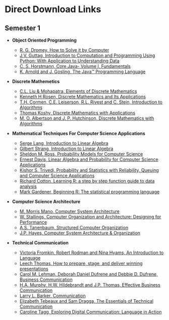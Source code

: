 # Direct Download Links

## Semester 1

- **Object Oriented Programming**

  - [R. G. Dromey, How to Solve it by Computer](<https://github.com/ankitkumarbrur/mca-books/raw/master/MCA%20Sem-1/Object%20Oriented%20Programming/R.%20G.%20Dromey%2C%20How%20to%20Solve%20it%20by%20Computer%2C%20Pearson%2C%202006.pdf>)
  - [J.V. Guttag, Introduction to Computation and Programming Using Python: With Application to Understanding Data](<https://github.com/ankitkumarbrur/mca-books/raw/master/MCA%20Sem-1/Object%20Oriented%20Programming/J.V.%20Guttag%2C%20Introduction%20to%20Computation%20and%20Programming%20Using%20Python.pdf>)
  - [C. S. Horstmann, Core Java- Volume I, Fundamentals](<https://github.com/ankitkumarbrur/mca-books/raw/master/MCA%20Sem-1/Object%20Oriented%20Programming/C.%20S.%20Horstmann%2C%20Core%20Java-%20Volume%20I%2C%20Fundamentals%209th%20Edition.pdf>)
  - [K. Arnold and J. Gosling, The Java™ Programming Language](<https://github.com/ankitkumarbrur/mca-books/raw/master/MCA%20Sem-1/Object%20Oriented%20Programming/Ken%20Arnold%2C%20James%20Gosling%2C%20David%20Holmes%20-%20The%20Java(TM)%20Programming%20Language%20(4th%20Edition)%20(2005).pdf>)

- **Discrete Mathemetics**

  - [C.L. Liu & Mohapatra, Elements of Discrete Mathematics](<https://github.com/ankitkumarbrur/mca-books/raw/master/MCA%20Sem-1/Discrete%20Mathematics/C.L.%20Liu%20%26%20Mohapatra%2C%20Elements%20of%20Discrete%20Mathematics%2C%203th%20Edition.pdf>)
  - [Kenneth H Rosen, Discrete Mathematics and Its Applications](<https://github.com/ankitkumarbrur/mca-books/raw/master/MCA%20Sem-1/Discrete%20Mathematics/Kenneth%20H%20Rosen%2C%20Discrete%20Mathematics%20and%20Its%20Applications%208th%20Edition.pdf>)
  - [T.H. Cormen, C.E. Leiserson, R.L. Rivest and C. Stein, Introduction to Algorithms](<https://github.com/ankitkumarbrur/mca-books/raw/master/MCA%20Sem-3/Design%20and%20Analysis%20of%20Algorithms/Thomas%20H.%20Cormen%2C%20Charles%20E.%20Leiserson%2C%20Ronald%20L.%20Rivest%2C%20Clifford%20Stein%20-%20Introduction%20to%20algorithms%20%5Bsolutions%5D%20(2009%2C%20The%20MIT%20Press)%20-%20libgen.lc.pdf>)
  - [Thomas Koshy, Discrete Mathematics with Applications](<https://github.com/ankitkumarbrur/mca-books/raw/master/MCA%20Sem-1/Discrete%20Mathematics/Thomas%20Koshy%2C%20Discrete%20Mathematics%20with%20Applications%2C%202012%2C%20Elsevier%20Academic%20Press.pdf>)
  - [M. O. Albertson and J. P. Hutchinson, Discrete Mathematics with Algorithms](<https://github.com/ankitkumarbrur/mca-books/raw/master/MCA%20Sem-1/Discrete%20Mathematics/M.%20O.%20Albertson%20and%20J.%20P.%20Hutchinson%2C%20Discrete%20Mathematics%20with%20Algorithms%2C%201988%2C%20John%20Wiley.pdf>)

- **Mathematical Techniques For Computer Science Applications**

  - [Serge Lang, Introduction to Linear Algebra](<https://github.com/ankitkumarbrur/mca-books/raw/master/MCA%20Sem-1/Mathematical%20Techniques%20for%20Computer%20Science%20Application/Serge%20Lang%20(auth.)%20-%20Introduction%20to%20Linear%20Algebra%20(1986%2C%20Springer-Verlag%20New%20York)%20-%20libgen.lc.pdf>)
  - [Gilbert Strang, Introduction to Linear Algebra](<https://github.com/ankitkumarbrur/mca-books/raw/master/MCA%20Sem-1/Mathematical%20Techniques%20for%20Computer%20Science%20Application/Gilbert%20Strang%20-%20Introduction%20to%20Linear%20Algebra%2C%20Fourth%20Edition%20(2009%2C%20Wellesley%20Cambridge%20Press)%20-%20libgen.lc.pdf>)
  - [Sheldon M. Ross, Probability Models for Computer Science](<https://github.com/ankitkumarbrur/mca-books/raw/master/MCA%20Sem-1/Mathematical%20Techniques%20for%20Computer%20Science%20Application/Sheldon%20M.%20Ross%20-%20Probability%20Models%20for%20Computer%20Science%20(2001%2C%20Academic%20Press)%20-%20libgen.lc.pdf>)
  - [Ernest Davis, Linear Algebra and Probability for Computer Science Applications](<https://github.com/ankitkumarbrur/mca-books/raw/master/MCA%20Sem-1/Mathematical%20Techniques%20for%20Computer%20Science%20Application/Ernest%20Davis%20-%20Linear%20Algebra%20and%20Probability%20for%20Computer%20Science%20Applications%20(2012%2C%20CRC%20Press)%20-%20libgen.lc.pdf>)
  - [Kishor S. Trivedi, Probability and Statistics with Reliability, Queuing and Computer Science Applications](<https://github.com/ankitkumarbrur/mca-books/raw/master/MCA%20Sem-1/Mathematical%20Techniques%20for%20Computer%20Science%20Application/Kishor%20S.%20Trivedi%20-%20Probability%20and%20Statistics%20with%20Reliability%2C%20Queuing%20and%20Computer%20Science%20Applications%20(2016%2C%20Wiley)%20-%20libgen.lc.pdf>)
  - [Richard Cotton, Learning R: a step by step function guide to data analysis](<https://github.com/ankitkumarbrur/mca-books/raw/master/MCA%20Sem-1/Mathematical%20Techniques%20for%20Computer%20Science%20Application/O'Reilly%20Media._Cotton%2C%20Richard%20-%20Learning%20R_%20%5BA%20step-by-step%20function%20guide%20to%20data%20analysis%5D%20(2017%2C%20O'Reilly)%20-%20libgen.lc.pdf>)
  - [Mark Gardener, Beginning R: The statistical programming language](<https://github.com/ankitkumarbrur/mca-books/raw/master/MCA%20Sem-1/Mathematical%20Techniques%20for%20Computer%20Science%20Application/Gardener%2C%20Mark%20-%20Beginning%20R%20the%20statistical%20programming%20language%20(2012%2C%20J.%20Wiley%20%26%20Sons%20)%20-%20libgen.lc.pdf>)

- **Computer Science Architecture**

  - [M. Morris Mano, Computer System Architecture](<https://github.com/ankitkumarbrur/mca-books/raw/master/MCA%20Sem-1/Computer%20Science%20Architecture/M.%20Morris%20Mano%2C%20Computer%20System%20Architecture%2C%20Revised%203rd%20edition.pdf>)
  - [W. Stallings, Computer Organization and Architecture: Designing for Performance](<https://github.com/ankitkumarbrur/mca-books/raw/master/MCA%20Sem-1/Computer%20Science%20Architecture/W.%20Stallings%2C%20Computer%20Organization%20and%20Architecture%20Designing%20for%20Performance%2C%209th%20Edition.pdf>)
  - [A.S. Tanenbaum, Structured Computer Organization](<https://github.com/ankitkumarbrur/mca-books/raw/master/MCA%20Sem-1/Computer%20Science%20Architecture/A.S.%20Tanenbaum%2C%20Structured%20Computer%20Organization%2C%206th%20Edition.pdf>)
  - [J.P. Hayes, Computer System Architecture & Organization](<https://github.com/ankitkumarbrur/mca-books/raw/master/MCA%20Sem-1/Computer%20Science%20Architecture/J.P.%20Hayes%2C%20Computer%20System%20Architecture%20%26%20Organization%2C%203rd%20Edition.pdf>)

- **Technical Communication**

  - [Victoria Fromkin, Robert Rodman and Nina Hyams, An Introduction to Language]()
  - [Leech Thomas, How to prepare, stage, and deliver winning presentations]()
  - [Carol M. Lehman, Deborah Daniel Dufrene and Debbie D. Dufrene, Business Communication]()
  - [H.A. Murphy, H.W. Hildebrandt and J.P. Thomas, Effective Business Communication]()
  - [Larry L. Barker, Communication]()
  - [Elizabeth Tebeaux and Sam Dragga, The Essentials of Technical Communication]()
  - [Caroline Tagg, Exploring Digital Communication: Language in Action]()
